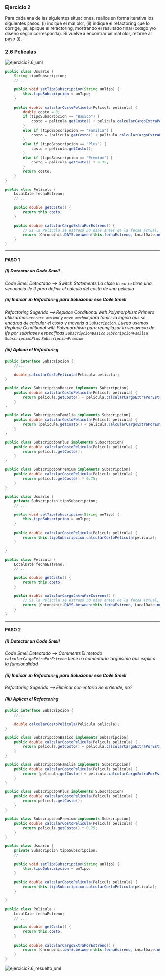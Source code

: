 ### Ejercicio 2 
Para cada una de las siguientes situaciones, realice en forma iterativa los siguientes pasos:
(i) indique el mal olor,
(ii) indique el refactoring que lo corrige, 
(iii) aplique el refactoring, mostrando el resultado final (código y/o diseño según corresponda). 
Si vuelve a encontrar un mal olor, retorne al paso (i). 

### 2.6 Películas

![ejercicio2.6_uml](./img/ejercicio2.6_uml.png)

```java
public class Usuario {
    String tipoSubscripcion;
    // ...

    public void setTipoSubscripcion(String unTipo) {
        this.tipoSubscripcion = unTipo;
    }
    
    public double calcularCostoPelicula(Pelicula pelicula) {
        double costo = 0;
        if (tipoSubscripcion == "Basico") {
            costo = pelicula.getCosto() + pelicula.calcularCargoExtraPorEstreno();
        }
        else if (tipoSubscripcion == "Familia") {
            costo = (pelicula.getCosto() + pelicula.calcularCargoExtraPorEstreno()) * 0.90;
        }
        else if (tipoSubscripcion == "Plus") {
            costo = pelicula.getCosto();
        }
        else if (tipoSubscripcion == "Premium") {
            costo = pelicula.getCosto() * 0.75;
        }
        return costo;
    }
}

public class Pelicula {
    LocalDate fechaEstreno;
    // ...

    public double getCosto() {
        return this.costo;
    }
    
    public double calcularCargoExtraPorEstreno() {
        // Si la Película se estrenó 30 días antes de la fecha actual, retorna un cargo de 0$, caso contrario, retorna un cargo extra de 300$
        return (ChronoUnit.DAYS.between(this.fechaEstreno, LocalDate.now())) > 30 ? 0 : 300;
    }
}
```


<!-- 
======================================================================================================================================================================
                                                                            PASO 1
======================================================================================================================================================================
 -->

---

#### PASO 1


##### (i) Detectar un Code Smell
*Code Smell Detectado --> Switch Statements*
*La clase `Usuario` tiene una secuencia de if para definir el calculo del costo de una pelicula*


##### (ii) Indicar un Refactoring para Solucionar ese Code Smell
*Refactoring Sugerido --> Replace Conditional with Polymorphism*
*Primero utilizarmos `extract method` y `move method` para tomar la logica que se encarga de calcular el costo y moverla a `Subscripcion`. Luego usamos Replace Conditional with Polymorphism para reemplazar la secuencia de ifs por subclases especificas `SubscripcionBasico` `SubscripcionFamilia` `SubscripcionPlus` `SubscripcionPremium`*


##### (iii) Aplicar el Refactoring
```java
public interface Subscripcion {
    //...

    double calcularCostoPelicula(Pelicula pelicula);
}

public class SubscripcionBasico implements Subscripcion{
    public double calcularCostoPelicula(Pelicula pelicula) {
        return pelicula.getCosto() + pelicula.calcularCargoExtraPorEstreno();
    }
}

public class SubscripcionFamilia implements Subscripcion{
    public double calcularCostoPelicula(Pelicula pelicula) {
        return (pelicula.getCosto() + pelicula.calcularCargoExtraPorEstreno()) * 0.90;
    }
}

public class SubscripcionPlus implements Subscripcion{
    public double calcularCostoPelicula(Pelicula pelicula) {
        return pelicula.getCosto();
    }
}

public class SubscripcionPremium implements Subscripcion{
    public double calcularCostoPelicula(Pelicula pelicula) {
        return pelicula.getCosto() * 0.75;
    }
}

public class Usuario {
    private Subscripcion tipoSubscripcion;
    // ...

    public void setTipoSubscripcion(String unTipo) {
        this.tipoSubscripcion = unTipo;
    }
    
    public double calcularCostoPelicula(Pelicula pelicula) {
        return this.tipoSubscripcion.calcularCostoPelicula(pelicula);
    }

}

public class Pelicula {
    LocalDate fechaEstreno;
    // ...

    public double getCosto() {
        return this.costo;
    }
    
    public double calcularCargoExtraPorEstreno() {
        // Si la Película se estrenó 30 días antes de la fecha actual, retorna un cargo de 0$, caso contrario, retorna un cargo extra de 300$
        return (ChronoUnit.DAYS.between(this.fechaEstreno, LocalDate.now())) > 30 ? 0 : 300;
    }
}
```


<!-- 
======================================================================================================================================================================
                                                                            PASO 2
======================================================================================================================================================================
 -->

---

#### PASO 2


##### (i) Detectar un Code Smell
*Code Smell Detectado --> Comments*
*El metodo `calcularCargoExtraPorEstreno` tiene un comentario larguisimo que explica la funcionalidad*


##### (ii) Indicar un Refactoring para Solucionar ese Code Smell
*Refactoring Sugerido --> Eliminar comentario*
*Se entiende, no?*


##### (iii) Aplicar el Refactoring
```java
public interface Subscripcion {
    //...

    double calcularCostoPelicula(Pelicula pelicula);
}

public class SubscripcionBasico implements Subscripcion{
    public double calcularCostoPelicula(Pelicula pelicula) {
        return pelicula.getCosto() + pelicula.calcularCargoExtraPorEstreno();
    }
}

public class SubscripcionFamilia implements Subscripcion{
    public double calcularCostoPelicula(Pelicula pelicula) {
        return (pelicula.getCosto() + pelicula.calcularCargoExtraPorEstreno()) * 0.90;
    }
}

public class SubscripcionPlus implements Subscripcion{
    public double calcularCostoPelicula(Pelicula pelicula) {
        return pelicula.getCosto();
    }
}

public class SubscripcionPremium implements Subscripcion{
    public double calcularCostoPelicula(Pelicula pelicula) {
        return pelicula.getCosto() * 0.75;
    }
}

public class Usuario {
    private Subscripcion tipoSubscripcion;
    // ...

    public void setTipoSubscripcion(String unTipo) {
        this.tipoSubscripcion = unTipo;
    }
    
    public double calcularCostoPelicula(Pelicula pelicula) {
        return this.tipoSubscripcion.calcularCostoPelicula(pelicula);
    }

}

public class Pelicula {
    LocalDate fechaEstreno;
    // ...

    public double getCosto() {
        return this.costo;
    }
    
    public double calcularCargoExtraPorEstreno() {
        return (ChronoUnit.DAYS.between(this.fechaEstreno, LocalDate.now())) > 30 ? 0 : 300;
    }
}
```


![ejercicio2.6_resuelto_uml](./img/ejercicio2.6_resuelto.png)